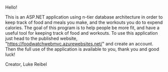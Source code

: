 Hello!

This is an ASP.NET application using n-tier database architecture in order to keep track of food and meals you make, and the workouts you do to expend calories. 
The goal of this program is to help people be more fit, and have a useful tool for keeping track of food and workouts.
To use this application just head to the published website, "https://foodwatchwebmvc.azurewebsites.net/" and create an account.
Then the full use of the application is available to you, thank you and good luck!

Creator,
Luke Reibel